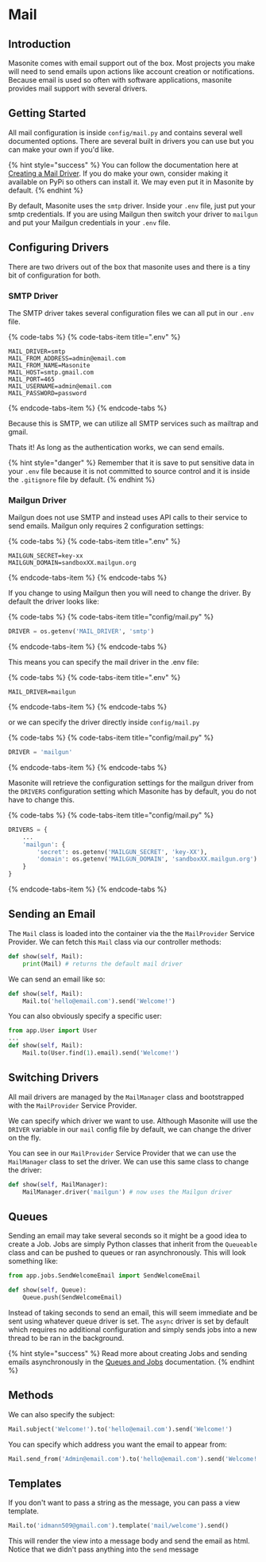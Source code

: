 # Mail

## Introduction

Masonite comes with email support out of the box. Most projects you make will need to send emails upon actions like account creation or notifications. Because email is used so often with software applications, masonite provides mail support with several drivers.

## Getting Started

All mail configuration is inside `config/mail.py` and contains several well documented options. There are several built in drivers you can use but you can make your own if you'd like. 

{% hint style="success" %}
You can follow the documentation here at [Creating a Mail Driver](../advanced/creating-a-mail-driver.md). If you do make your own, consider making it available on PyPi so others can install it. We may even put it in Masonite by default.
{% endhint %}

By default, Masonite uses the `smtp` driver. Inside your `.env` file, just put your smtp credentials. If you are using Mailgun then switch your driver to `mailgun` and put your Mailgun credentials in your `.env` file.

## Configuring Drivers

There are two drivers out of the box that masonite uses and there is a tiny bit of configuration for both.

### SMTP Driver

The SMTP driver takes several configuration files we can all put in our `.env` file.

{% code-tabs %}
{% code-tabs-item title=".env" %}
```text
MAIL_DRIVER=smtp
MAIL_FROM_ADDRESS=admin@email.com
MAIL_FROM_NAME=Masonite
MAIL_HOST=smtp.gmail.com
MAIL_PORT=465
MAIL_USERNAME=admin@email.com
MAIL_PASSWORD=password
```
{% endcode-tabs-item %}
{% endcode-tabs %}

Because this is SMTP, we can utilize all SMTP services such as mailtrap and gmail.

Thats it! As long as the authentication works, we can send emails. 

{% hint style="danger" %}
Remember that it is save to put sensitive data in your `.env` file because it is not committed to source control and it is inside the `.gitignore` file by default.
{% endhint %}

### Mailgun Driver

Mailgun does not use SMTP and instead uses API calls to their service to send emails. Mailgun only requires 2 configuration settings:

{% code-tabs %}
{% code-tabs-item title=".env" %}
```text
MAILGUN_SECRET=key-xx
MAILGUN_DOMAIN=sandboxXX.mailgun.org
```
{% endcode-tabs-item %}
{% endcode-tabs %}

If you change to using Mailgun then you will need to change the driver. By default the driver looks like:

{% code-tabs %}
{% code-tabs-item title="config/mail.py" %}
```python
DRIVER = os.getenv('MAIL_DRIVER', 'smtp')
```
{% endcode-tabs-item %}
{% endcode-tabs %}

This means you can specify the mail driver in the .env file:

{% code-tabs %}
{% code-tabs-item title=".env" %}
```text
MAIL_DRIVER=mailgun
```
{% endcode-tabs-item %}
{% endcode-tabs %}

or we can specify the driver directly inside `config/mail.py`

{% code-tabs %}
{% code-tabs-item title="config/mail.py" %}
```python
DRIVER = 'mailgun'
```
{% endcode-tabs-item %}
{% endcode-tabs %}

Masonite will retrieve the configuration settings for the mailgun driver from the `DRIVERS` configuration setting which Masonite has by default, you do not have to change this.

{% code-tabs %}
{% code-tabs-item title="config/mail.py" %}
```python
DRIVERS = {
    ...
    'mailgun': {
        'secret': os.getenv('MAILGUN_SECRET', 'key-XX'),
        'domain': os.getenv('MAILGUN_DOMAIN', 'sandboxXX.mailgun.org')
    }
}
```
{% endcode-tabs-item %}
{% endcode-tabs %}

## Sending an Email

The `Mail` class is loaded into the container via the the `MailProvider` Service Provider. We can fetch this `Mail` class via our controller methods:

```python
def show(self, Mail):
    print(Mail) # returns the default mail driver
```

We can send an email like so:

```python
def show(self, Mail):
    Mail.to('hello@email.com').send('Welcome!')
```

You can also obviously specify a specific user:

```python
from app.User import User
...
def show(self, Mail):
    Mail.to(User.find(1).email).send('Welcome!')
```

## Switching Drivers

All mail drivers are managed by the `MailManager` class and bootstrapped with the `MailProvider` Service Provider.

We can specify which driver we want to use. Although Masonite will use the `DRIVER` variable in our `mail` config file by default, we can change the driver on the fly.

You can see in our `MailProvider` Service Provider that we can use the `MailManager` class to set the driver. We can use this same class to change the driver:

```python
def show(self, MailManager):
    MailManager.driver('mailgun') # now uses the Mailgun driver
```

## Queues

Sending an email may take several seconds so it might be a good idea to create a Job. Jobs are simply Python classes that inherit from the `Queueable` class and can be pushed to queues or ran asynchronously. This will look something like:

```python
from app.jobs.SendWelcomeEmail import SendWelcomeEmail

def show(self, Queue):
    Queue.push(SendWelcomeEmail)
```

Instead of taking seconds to send an email, this will seem immediate and be sent using whatever queue driver is set. The `async` driver is set by default which requires no additional configuration and simply sends jobs into a new thread to be ran in the background.

{% hint style="success" %}
Read more about creating Jobs and sending emails asynchronously in the [Queues and Jobs](queues-and-jobs.md) documentation.
{% endhint %}

## Methods

We can also specify the subject:

```python
Mail.subject('Welcome!').to('hello@email.com').send('Welcome!')
```

You can specify which address you want the email to appear from:

```python
Mail.send_from('Admin@email.com').to('hello@email.com').send('Welcome!')
```

## Templates

If you don't want to pass a string as the message, you can pass a view template.

```python
Mail.to('idmann509@gmail.com').template('mail/welcome').send()
```

This will render the view into a message body and send the email as html. Notice that we didn't pass anything into the `send` message

